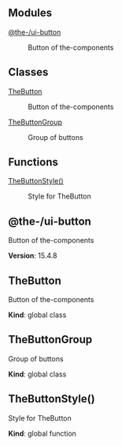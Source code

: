 <!--- Code generated by @the-/script-doc. DO NOT EDIT. -->

## Modules

<dl>
<dt><a href="#module_@the-/ui-button">@the-/ui-button</a></dt>
<dd><p>Button of the-components</p>
</dd>
</dl>

## Classes

<dl>
<dt><a href="#TheButton">TheButton</a></dt>
<dd><p>Button of the-components</p>
</dd>
<dt><a href="#TheButtonGroup">TheButtonGroup</a></dt>
<dd><p>Group of buttons</p>
</dd>
</dl>

## Functions

<dl>
<dt><a href="#TheButtonStyle">TheButtonStyle()</a></dt>
<dd><p>Style for TheButton</p>
</dd>
</dl>

<a name="module_@the-/ui-button"></a>

## @the-/ui-button
Button of the-components

**Version**: 15.4.8  
<a name="TheButton"></a>

## TheButton
Button of the-components

**Kind**: global class  
<a name="TheButtonGroup"></a>

## TheButtonGroup
Group of buttons

**Kind**: global class  
<a name="TheButtonStyle"></a>

## TheButtonStyle()
Style for TheButton

**Kind**: global function  

